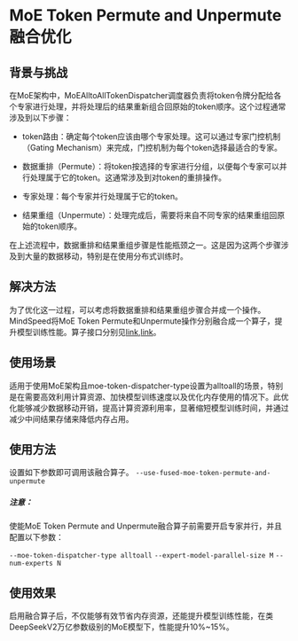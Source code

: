 # MoE Token Permute and Unpermute 融合优化

## 背景与挑战
在MoE架构中，MoEAlltoAllTokenDispatcher调度器负责将token令牌分配给各个专家进行处理，并将处理后的结果重新组合回原始的token顺序。这个过程通常涉及到以下步骤：

* token路由：确定每个token应该由哪个专家处理。这可以通过专家门控机制（Gating Mechanism）来完成，门控机制为每个token选择最适合的专家。
+ 数据重排（Permute）：将token按选择的专家进行分组，以便每个专家可以并行处理属于它的token。这通常涉及到对token的重排操作。
* 专家处理：每个专家并行处理属于它的token。
+ 结果重组（Unpermute）：处理完成后，需要将来自不同专家的结果重组回原始的token顺序。

在上述流程中，数据重排和结果重组步骤是性能瓶颈之一。这是因为这两个步骤涉及到大量的数据移动，特别是在使用分布式训练时。
## 解决方法

为了优化这一过程，可以考虑将数据重排和结果重组步骤合并成一个操作。MindSpeed将MoE Token Permute和Unpermute操作分别融合成一个算子，提升模型训练性能。算子接口分别见[link](../ops/npu_fused_moe_token_permute.md),[link](../ops/npu_fused_moe_token_unpermute.md)。

## 使用场景
适用于使用MoE架构且moe-token-dispatcher-type设置为alltoall的场景，特别是在需要高效利用计算资源、加快模型训练速度以及优化内存使用的情况下。此优化能够减少数据移动开销，提高计算资源利用率，显著缩短模型训练时间，并通过减少中间结果存储来降低内存占用。

## 使用方法

设置如下参数即可调用该融合算子。
`--use-fused-moe-token-permute-and-unpermute`

##### 注意：
使能MoE Token Permute and Unpermute融合算子前需要开启专家并行，并且配置以下参数：

`--moe-token-dispatcher-type alltoall`
`--expert-model-parallel-size M`
`--num-experts N `

## 使用效果 
启用融合算子后，不仅能够有效节省内存资源，还能提升模型训练性能，在类DeepSeekV2万亿参数级别的MoE模型下，性能提升10%~15%。
